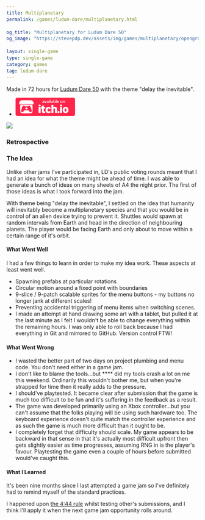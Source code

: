 ```yaml
---
title: Multiplanetary
permalink: /games/ludum-dare/multiplanetary.html

og_title: "Multiplanetary for Ludum Dare 50"
og_image: "https://stevepdp.dev/assets/img/games/multiplanetary/opengraph.png"

layout: single-game
type: single-game
category: games
tag: ludum-dare
---
```


Made in 72 hours for <a href="https://ldjam.com/events/ludum-dare/50" rel="noopener" target="_blank">Ludum Dare 50</a> with the theme "delay the inevitable".

<ul class="downloads">
    <li><a href="https://stevepdp.itch.io/multiplanetary" rel="noopener" target="_blank"><img src="/assets/img/brands/itch-io-colour.svg" height="48" width="156"></a></li>
</ul>

<img class="trailer" src="/assets/gifs/games/multiplanetary/multiplanetary.gif">

### Retrospective

### The Idea

Unlike other jams I've participated in, LD's public voting rounds meant that I had an idea for what the theme might be ahead of time. I was able to generate a bunch of ideas on many sheets of A4 the night prior. The first of those ideas is what I took forward into the jam.

With theme being "delay the inevitable", I settled on the idea that humanity will inevitably become a multiplanetary species and that you would be in control of an alien device trying to prevent it. Shuttles would spawn at random intervals from Earth and head in the direction of neighbouring planets. The player would be facing Earth and only about to move within a certain range of it's orbit.


#### What Went Well
I had a few things to learn in order to make my idea work. These aspects at least went well.

* Spawning prefabs at particular rotations
* Circular motion around a fixed point with boundaries
* 9-slice / 9-patch scalable sprites for the menu buttons - my buttons no longer jank at different scales!
* Preventing accidental triggering of menu items when switching scenes.
* I made an attempt at hand drawing some art with a tablet, but pulled it at the last minute as I felt I wouldn't be able to change everything within the remaining hours. I was only able to roll back because I had everything in Git and mirrored to GitHub. Version control FTW!


#### What Went Wrong

* I wasted the better part of two days on project plumbing and menu code. You don't need either in a game jam.
* I don't like to blame the tools...but **** did my tools crash a lot on me this weekend. Ordinarily this wouldn't bother me, but when you're strapped for time then it really adds to the pressure.
* I should've playtested. It became clear after submission that the game is much too difficult to be fun and it's suffering in the feedback as a result.
* The game was developed primarily using an Xbox controller...but you can't assume that the folks playing will be using such hardware too. The keyboard experience doesn't quite match the controller experience and as such the game is much more difficult than it ought to be.
* I completely forget that difficulty should scale. My game appears to be backward in that sense in that it's actually most difficult upfront then gets slightly easier as time progresses, assuming RNG in is the player's favour. Playtesting the game even a couple of hours before submitted would've caught this.


#### What I Learned

It's been nine months since I last attempted a game jam so I've definitely had to remind myself of the standard practices.

I happened upon <a href="https://www.youtube.com/watch?v=lPyYZjCQ0Is" rel="noopener" target="_blank">the 4:44 rule</a> whilst testing other's submissions, and I think I'll apply it when the next game jam opportunity rolls around.
